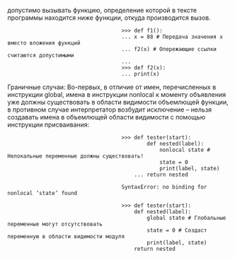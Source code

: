 допустимо вызывать функцию, определение которой в тексте программы находится ниже функции, откуда производится вызов.

                                        >>> def f1():
                                        ... x = 88 # Передача значения x вместо вложения функций
                                        ... f2(x) # Опережающие ссылки считаются допустимыми
                                        ...
                                        >>> def f2(x):
                                        ... print(x)

Граничные случаи:
Во-первых, в отличие от имен, перечисленных в инструкции global, имена в инструкции nonlocal к моменту объявления уже должны существовать в области видимости объемлющей
функции, в противном случае интерпретатор возбудит исключение – нельзя создавать имена в объемлющей области видимости с помощью инструкции присваивания:

                                        >>> def tester(start):
                                                def nested(label):
                                                    nonlocal state # Нелокальные переменные должны существовать!
                                                    state = 0
                                                    print(label, state)
                                            ... return nested
                                        
                                        SyntaxError: no binding for nonlocal ‘state’ found
                                        
                                        >>> def tester(start):
                                            def nested(label):
                                                global state # Глобальные переменные могут отсутствовать
                                                state = 0 # Создаст переменную в области видимости модуля
                                                print(label, state)
                                            return nested

